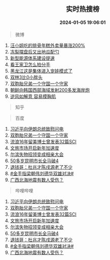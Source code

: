 <div align="center"><h2>实时热搜榜</h2><h4>2024-01-05 19:06:01</h4></div>

> 微博  

1. [汪小姐吃的排骨年糕外卖量暴涨200%](https://s.weibo.com/weibo?q=%23%E6%B1%AA%E5%B0%8F%E5%A7%90%E5%90%83%E7%9A%84%E6%8E%92%E9%AA%A8%E5%B9%B4%E7%B3%95%E5%A4%96%E5%8D%96%E9%87%8F%E6%9A%B4%E6%B6%A8200%25%23&t=31&band_rank=1&Refer=top)<br />
2. [冻梨摆盘后又出地瓜配勺](https://s.weibo.com/weibo?q=%23%E5%86%BB%E6%A2%A8%E6%91%86%E7%9B%98%E5%90%8E%E5%8F%88%E5%87%BA%E5%9C%B0%E7%93%9C%E9%85%8D%E5%8B%BA%23&t=31&band_rank=2&Refer=top)<br />
3. [新型能源体系建设提速](https://s.weibo.com/weibo?q=%23%E6%96%B0%E5%9E%8B%E8%83%BD%E6%BA%90%E4%BD%93%E7%B3%BB%E5%BB%BA%E8%AE%BE%E6%8F%90%E9%80%9F%23&t=31&band_rank=3&Refer=top)<br />
4. [看王家卫怎么拍分手](https://s.weibo.com/weibo?q=%E7%9C%8B%E7%8E%8B%E5%AE%B6%E5%8D%AB%E6%80%8E%E4%B9%88%E6%8B%8D%E5%88%86%E6%89%8B&t=31&band_rank=4&Refer=top)<br />
5. [黑龙江这是集体进入宠娃模式了](https://s.weibo.com/weibo?q=%23%E9%BB%91%E9%BE%99%E6%B1%9F%E8%BF%99%E6%98%AF%E9%9B%86%E4%BD%93%E8%BF%9B%E5%85%A5%E5%AE%A0%E5%A8%83%E6%A8%A1%E5%BC%8F%E4%BA%86%23&t=31&band_rank=5&Refer=top)<br />
6. [双林3比0小胖头](https://s.weibo.com/weibo?q=%E5%8F%8C%E6%9E%973%E6%AF%940%E5%B0%8F%E8%83%96%E5%A4%B4&t=31&band_rank=6&Refer=top)<br />
7. [双胞胎兄弟一个守国一个守家](https://s.weibo.com/weibo?q=%23%E5%8F%8C%E8%83%9E%E8%83%8E%E5%85%84%E5%BC%9F%E4%B8%80%E4%B8%AA%E5%AE%88%E5%9B%BD%E4%B8%80%E4%B8%AA%E5%AE%88%E5%AE%B6%23&t=31&band_rank=7&Refer=top)<br />
8. [朝鲜向韩国西部海域发射200多发海岸炮](https://s.weibo.com/weibo?q=%23%E6%9C%9D%E9%B2%9C%E5%90%91%E9%9F%A9%E5%9B%BD%E8%A5%BF%E9%83%A8%E6%B5%B7%E5%9F%9F%E5%8F%91%E5%B0%84200%E5%A4%9A%E5%8F%91%E6%B5%B7%E5%B2%B8%E7%82%AE%23&t=31&band_rank=8&Refer=top)<br />
9. [逆风如解意 容易摸胸肌](https://s.weibo.com/weibo?q=%E9%80%86%E9%A3%8E%E5%A6%82%E8%A7%A3%E6%84%8F%20%E5%AE%B9%E6%98%93%E6%91%B8%E8%83%B8%E8%82%8C&t=31&band_rank=9&Refer=top)<br />

> 知乎  


> 百度  

1. [习近平向伊朗总统致慰问电](https://www.baidu.com/s?wd=%E4%B9%A0%E8%BF%91%E5%B9%B3%E5%90%91%E4%BC%8A%E6%9C%97%E6%80%BB%E7%BB%9F%E8%87%B4%E6%85%B0%E9%97%AE%E7%94%B5&sa=fyb_news&rsv_dl=fyb_news)<br />
2. [双胞胎兄弟一个守国一个守家](https://www.baidu.com/s?wd=%E5%8F%8C%E8%83%9E%E8%83%8E%E5%85%84%E5%BC%9F%E4%B8%80%E4%B8%AA%E5%AE%88%E5%9B%BD%E4%B8%80%E4%B8%AA%E5%AE%88%E5%AE%B6&sa=fyb_news&rsv_dl=fyb_news)<br />
3. [流浪16年留美博士曾发表32篇SCI](https://www.baidu.com/s?wd=%E6%B5%81%E6%B5%AA16%E5%B9%B4%E7%95%99%E7%BE%8E%E5%8D%9A%E5%A3%AB%E6%9B%BE%E5%8F%91%E8%A1%A832%E7%AF%87SCI&sa=fyb_news&rsv_dl=fyb_news)<br />
4. [文旅市场开启新年加速度](https://www.baidu.com/s?wd=%E6%96%87%E6%97%85%E5%B8%82%E5%9C%BA%E5%BC%80%E5%90%AF%E6%96%B0%E5%B9%B4%E5%8A%A0%E9%80%9F%E5%BA%A6&sa=fyb_news&rsv_dl=fyb_news)<br />
5. [尔滨失物招领变成相亲大会](https://www.baidu.com/s?wd=%E5%B0%94%E6%BB%A8%E5%A4%B1%E7%89%A9%E6%8B%9B%E9%A2%86%E5%8F%98%E6%88%90%E7%9B%B8%E4%BA%B2%E5%A4%A7%E4%BC%9A&sa=fyb_news&rsv_dl=fyb_news)<br />
6. [50多岁昆明市长全马破4](https://www.baidu.com/s?wd=50%E5%A4%9A%E5%B2%81%E6%98%86%E6%98%8E%E5%B8%82%E9%95%BF%E5%85%A8%E9%A9%AC%E7%A0%B44&sa=fyb_news&rsv_dl=fyb_news)<br />
7. [退钱哥：杜兆才陈戌源老了不少](https://www.baidu.com/s?wd=%E9%80%80%E9%92%B1%E5%93%A5%EF%BC%9A%E6%9D%9C%E5%85%86%E6%89%8D%E9%99%88%E6%88%8C%E6%BA%90%E8%80%81%E4%BA%86%E4%B8%8D%E5%B0%91&sa=fyb_news&rsv_dl=fyb_news)<br />
8. [#金手指梁朝伟刘德华双雄对决#](https://www.baidu.com/s?wd=%23%E9%87%91%E6%89%8B%E6%8C%87%E6%A2%81%E6%9C%9D%E4%BC%9F%E5%88%98%E5%BE%B7%E5%8D%8E%E5%8F%8C%E9%9B%84%E5%AF%B9%E5%86%B3%23&sa=fyb_news&rsv_dl=fyb_news)<br />
9. [广西北海地震有数人受伤？](https://www.baidu.com/s?wd=%E5%B9%BF%E8%A5%BF%E5%8C%97%E6%B5%B7%E5%9C%B0%E9%9C%87%E6%9C%89%E6%95%B0%E4%BA%BA%E5%8F%97%E4%BC%A4%EF%BC%9F&sa=fyb_news&rsv_dl=fyb_news)<br />

> 哔哩哔哩  

1. [习近平向伊朗总统致慰问电](https://www.baidu.com/s?wd=%E4%B9%A0%E8%BF%91%E5%B9%B3%E5%90%91%E4%BC%8A%E6%9C%97%E6%80%BB%E7%BB%9F%E8%87%B4%E6%85%B0%E9%97%AE%E7%94%B5&sa=fyb_news&rsv_dl=fyb_news)<br />
2. [双胞胎兄弟一个守国一个守家](https://www.baidu.com/s?wd=%E5%8F%8C%E8%83%9E%E8%83%8E%E5%85%84%E5%BC%9F%E4%B8%80%E4%B8%AA%E5%AE%88%E5%9B%BD%E4%B8%80%E4%B8%AA%E5%AE%88%E5%AE%B6&sa=fyb_news&rsv_dl=fyb_news)<br />
3. [流浪16年留美博士曾发表32篇SCI](https://www.baidu.com/s?wd=%E6%B5%81%E6%B5%AA16%E5%B9%B4%E7%95%99%E7%BE%8E%E5%8D%9A%E5%A3%AB%E6%9B%BE%E5%8F%91%E8%A1%A832%E7%AF%87SCI&sa=fyb_news&rsv_dl=fyb_news)<br />
4. [文旅市场开启新年加速度](https://www.baidu.com/s?wd=%E6%96%87%E6%97%85%E5%B8%82%E5%9C%BA%E5%BC%80%E5%90%AF%E6%96%B0%E5%B9%B4%E5%8A%A0%E9%80%9F%E5%BA%A6&sa=fyb_news&rsv_dl=fyb_news)<br />
5. [尔滨失物招领变成相亲大会](https://www.baidu.com/s?wd=%E5%B0%94%E6%BB%A8%E5%A4%B1%E7%89%A9%E6%8B%9B%E9%A2%86%E5%8F%98%E6%88%90%E7%9B%B8%E4%BA%B2%E5%A4%A7%E4%BC%9A&sa=fyb_news&rsv_dl=fyb_news)<br />
6. [50多岁昆明市长全马破4](https://www.baidu.com/s?wd=50%E5%A4%9A%E5%B2%81%E6%98%86%E6%98%8E%E5%B8%82%E9%95%BF%E5%85%A8%E9%A9%AC%E7%A0%B44&sa=fyb_news&rsv_dl=fyb_news)<br />
7. [退钱哥：杜兆才陈戌源老了不少](https://www.baidu.com/s?wd=%E9%80%80%E9%92%B1%E5%93%A5%EF%BC%9A%E6%9D%9C%E5%85%86%E6%89%8D%E9%99%88%E6%88%8C%E6%BA%90%E8%80%81%E4%BA%86%E4%B8%8D%E5%B0%91&sa=fyb_news&rsv_dl=fyb_news)<br />
8. [#金手指梁朝伟刘德华双雄对决#](https://www.baidu.com/s?wd=%23%E9%87%91%E6%89%8B%E6%8C%87%E6%A2%81%E6%9C%9D%E4%BC%9F%E5%88%98%E5%BE%B7%E5%8D%8E%E5%8F%8C%E9%9B%84%E5%AF%B9%E5%86%B3%23&sa=fyb_news&rsv_dl=fyb_news)<br />
9. [广西北海地震有数人受伤？](https://www.baidu.com/s?wd=%E5%B9%BF%E8%A5%BF%E5%8C%97%E6%B5%B7%E5%9C%B0%E9%9C%87%E6%9C%89%E6%95%B0%E4%BA%BA%E5%8F%97%E4%BC%A4%EF%BC%9F&sa=fyb_news&rsv_dl=fyb_news)<br />
